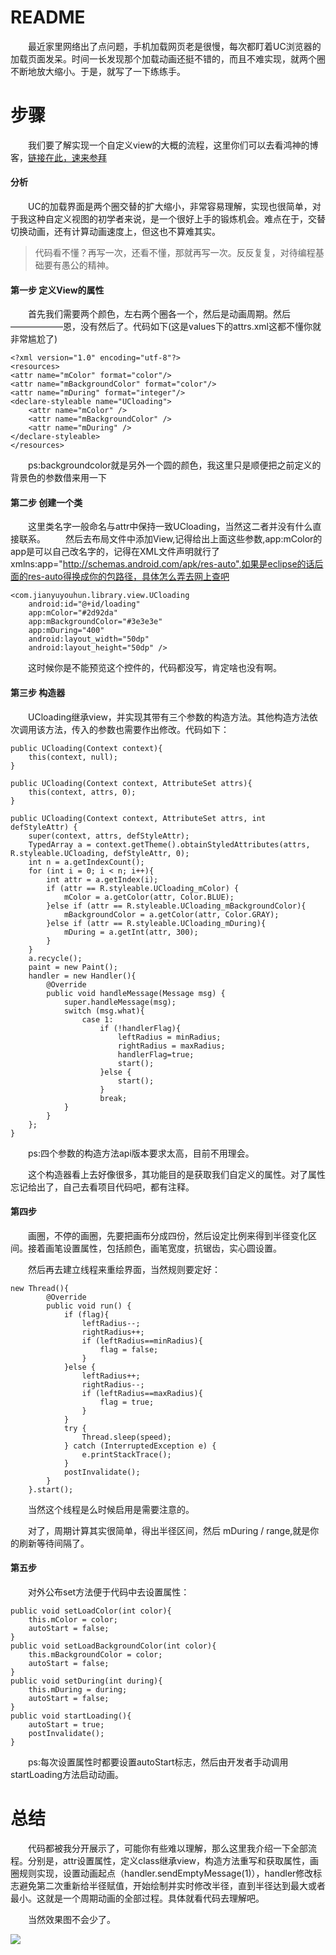 # README #

　　最近家里网络出了点问题，手机加载网页老是很慢，每次都盯着UC浏览器的加载页面发呆。时间一长发现那个加载动画还挺不错的，而且不难实现，就两个圈不断地放大缩小。于是，就写了一下练练手。

# 步骤 #

　　我们要了解实现一个自定义view的大概的流程，这里你们可以去看鸿神的博客，[链接在此，速来参拜](http://blog.csdn.net/lmj623565791/article/details/24252901)

#### 分析 ####

　　UC的加载界面是两个圈交替的扩大缩小，非常容易理解，实现也很简单，对于我这种自定义视图的初学者来说，是一个很好上手的锻炼机会。难点在于，交替切换动画，还有计算动画速度上，但这也不算难其实。

> 代码看不懂？再写一次，还看不懂，那就再写一次。反反复复，对待编程基础要有愚公的精神。

#### 第一步 定义View的属性 ####

　　首先我们需要两个颜色，左右两个圈各一个，然后是动画周期。然后——————恩，没有然后了。代码如下(这是values下的attrs.xml这都不懂你就非常尴尬了)

	<?xml version="1.0" encoding="utf-8"?>
	<resources>
    <attr name="mColor" format="color"/>
    <attr name="mBackgroundColor" format="color"/>
    <attr name="mDuring" format="integer"/>
    <declare-styleable name="UCloading">
        <attr name="mColor" />
        <attr name="mBackgroundColor" />
        <attr name="mDuring" />
    </declare-styleable>
	</resources>

　　ps:backgroundcolor就是另外一个圆的颜色，我这里只是顺便把之前定义的背景色的参数借来用一下

#### 第二步 创建一个类 ####

　　这里类名字一般命名与attr中保持一致UCloading，当然这二者并没有什么直接联系。
　　然后去布局文件中添加View,记得给出上面这些参数,app:mColor的app是可以自己改名字的，记得在XML文件声明就行了xmlns:app="http://schemas.android.com/apk/res-auto",如果是eclipse的话后面的res-auto得换成你的包路径，具体怎么弄去网上查吧

	<com.jianyuyouhun.library.view.UCloading
        android:id="@+id/loading"
        app:mColor="#2d92da"
        app:mBackgroundColor="#3e3e3e"
        app:mDuring="400"
        android:layout_width="50dp"
        android:layout_height="50dp" />

　　这时候你是不能预览这个控件的，代码都没写，肯定啥也没有啊。

#### 第三步 构造器 ####

　　UCloading继承view，并实现其带有三个参数的构造方法。其他构造方法依次调用该方法，传入的参数也需要作出修改。代码如下：

	public UCloading(Context context){
        this(context, null);
    }

    public UCloading(Context context, AttributeSet attrs){
        this(context, attrs, 0);
    }

    public UCloading(Context context, AttributeSet attrs, int defStyleAttr) {
        super(context, attrs, defStyleAttr);
        TypedArray a = context.getTheme().obtainStyledAttributes(attrs, R.styleable.UCloading, defStyleAttr, 0);
        int n = a.getIndexCount();
        for (int i = 0; i < n; i++){
            int attr = a.getIndex(i);
            if (attr == R.styleable.UCloading_mColor) {
                mColor = a.getColor(attr, Color.BLUE);
            }else if (attr == R.styleable.UCloading_mBackgroundColor){
                mBackgroundColor = a.getColor(attr, Color.GRAY);
            }else if (attr == R.styleable.UCloading_mDuring){
                mDuring = a.getInt(attr, 300);
            }
        }
        a.recycle();
        paint = new Paint();
		handler = new Handler(){
            @Override
            public void handleMessage(Message msg) {
                super.handleMessage(msg);
                switch (msg.what){
                    case 1:
                        if (!handlerFlag){
                            leftRadius = minRadius;
                            rightRadius = maxRadius;
                            handlerFlag=true;
                            start();
                        }else {
                            start();
                        }
                        break;
                }
            }
        };
	}

　　ps:四个参数的构造方法api版本要求太高，目前不用理会。

　　这个构造器看上去好像很多，其功能目的是获取我们自定义的属性。对了属性忘记给出了，自己去看项目代码吧，都有注释。

#### 第四步 ####

　　画圈，不停的画圈，先要把画布分成四份，然后设定比例来得到半径变化区间。接着画笔设置属性，包括颜色，画笔宽度，抗锯齿，实心圆设置。

　　然后再去建立线程来重绘界面，当然规则要定好：

	new Thread(){
            @Override
            public void run() {
                if (flag){
                    leftRadius--;
                    rightRadius++;
                    if (leftRadius==minRadius){
                        flag = false;
                    }
                }else {
                    leftRadius++;
                    rightRadius--;
                    if (leftRadius==maxRadius){
                        flag = true;
                    }
                }
                try {
                    Thread.sleep(speed);
                } catch (InterruptedException e) {
                    e.printStackTrace();
                }
                postInvalidate();
            }
        }.start();

　　当然这个线程是么时候启用是需要注意的。

　　对了，周期计算其实很简单，得出半径区间，然后 mDuring / range,就是你的刷新等待间隔了。

#### 第五步 ####

　　对外公布set方法便于代码中去设置属性：

	public void setLoadColor(int color){
        this.mColor = color;
        autoStart = false;
    }
    public void setLoadBackgroundColor(int color){
        this.mBackgroundColor = color;
        autoStart = false;
    }
    public void setDuring(int during){
        this.mDuring = during;
        autoStart = false;
    }
    public void startLoading(){
        autoStart = true;
        postInvalidate();
    }

　　ps:每次设置属性时都要设置autoStart标志，然后由开发者手动调用startLoading方法启动动画。

# 总结 #

　　代码都被我分开展示了，可能你有些难以理解，那么这里我介绍一下全部流程。分别是，attr设置属性，定义class继承view，构造方法重写和获取属性，画圈规则实现，设置动画起点（handler.sendEmptyMessage(1)），handler修改标志避免第二次重新给半径赋值，开始绘制并实时修改半径，直到半径达到最大或者最小。这就是一个周期动画的全部过程。具体就看代码去理解吧。

　　当然效果图不会少了。

<img src="GIF.gif"/>